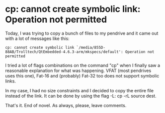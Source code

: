 

# cp: cannot create symbolic link: Operation not permitted

Today, I was trying to copy a bunch of files to my pendrive and it came out with a lot of messages like this:

    cp: cannot create symbolic link `/media/855D-88AB/Trolltech/QtEmbedded-4.6.3-arm/mkspecs/default': Operation not permitted

I tried a lot of flags combinations on the command "cp" when I finally saw a reasonable explanation for what was happening. VFAT (most pendrives uses this one), Fat-16 and (probably) Fat-32 too does not support symbolic links.

In my case, I had no size constraints and I decided to copy the entire file instead of the link. It can be done by using the flag -L: cp -rL source dest.

That's it. End of novel. As always, please, leave comments.


